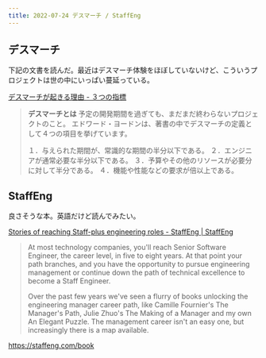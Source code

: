 ```yaml
---
title: 2022-07-24 デスマーチ / StaffEng
---
```


## デスマーチ

下記の文書を読んだ。最近はデスマーチ体験をほぼしていないけど、こういうプロジェクトは世の中にいっぱい蔓延っている。

[デスマーチが起きる理由 - ３つの指標](https://gist.github.com/voluntas/9c1d9d51e86a853fed6889f743a12145)

> **デスマーチとは**
> 予定の開発期間を過ぎても、まだまだ終わらないプロジェクトのこと。 エドワード・ヨードンは、著書の中でデスマーチの定義として４つの項目を挙げています。
> 
> １．与えられた期間が、常識的な期間の半分以下である。
> ２．エンジニアが通常必要な半分以下である。
> ３．予算やその他のリソースが必要分に対して半分である。
> ４．機能や性能などの要求が倍以上である。

## StaffEng

良さそうな本。英語だけど読んでみたい。

[Stories of reaching Staff-plus engineering roles - StaffEng | StaffEng](https://staffeng.com/)

> At most technology companies, you'll reach Senior Software Engineer, the career level, in five to eight years. At that point your path branches, and you have the opportunity to pursue engineering management or continue down the path of technical excellence to become a Staff Engineer.
>
> Over the past few years we've seen a flurry of books unlocking the engineering manager career path, like Camille Fournier's The Manager's Path, Julie Zhuo's The Making of a Manager and my own An Elegant Puzzle. The management career isn't an easy one, but increasingly there is a map available.

<https://staffeng.com/book>

